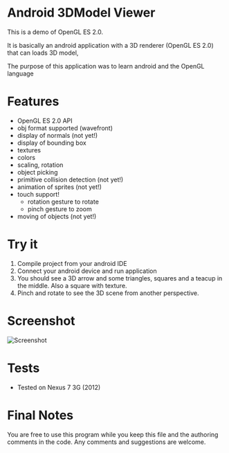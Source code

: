 Android 3DModel Viewer
======================

This is a demo of OpenGL ES 2.0. 

It is basically an android application with a 3D renderer (OpenGL ES 2.0) that can loads 3D model,

The purpose of this application was to learn android and the OpenGL language


Features
========
  - OpenGL ES 2.0 API
  - obj format supported (wavefront)
  - display of normals (not yet!)
  - display of bounding box 
  - textures
  - colors
  - scaling, rotation
  - object picking
  - primitive collision detection (not yet!) 
  - animation of sprites (not yet!)
  - touch support!
    * rotation gesture to rotate
    * pinch gesture to zoom
  - moving of objects (not yet!)


Try it
======

  1. Compile project from your android IDE
  2. Connect your android device and run application 
  3. You should see a 3D arrow and some triangles, squares and a teacup in the middle. Also a square with texture.
  4. Pinch and rotate to see the 3D scene from another perspective. 


Screenshot
==========

![Screenshot](https://github.com/andresoviedo/android-3DModel/blob/master/screenshot.png)

Tests
=====

  - Tested on Nexus 7 3G (2012)


Final Notes
===========

You are free to use this program while you keep this file and the authoring comments in the code.
Any comments and suggestions are welcome.